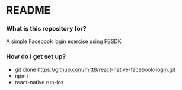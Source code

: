 # README #


### What is this repository for? ###

A simple Facebook login exercise using FBSDK

### How do I get set up? ###

* git clone https://github.com/mitt8/react-native-facebook-login.git
* npm i
* react-native run-ios


